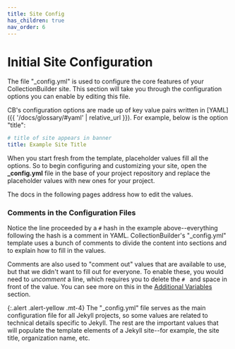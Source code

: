 ```yaml
---
title: Site Config
has_children: true
nav_order: 6
---
```


# Initial Site Configuration

The file "_config.yml" is used to configure the core features of your CollectionBuilder site. 
This section will take you through the configuration options you can enable by editing this file. 

CB's configuration options are made up of key value pairs written in [YAML]({{ '/docs/glossary/#yaml' | relative_url }}). 
For example, below is the option "title":

```yaml
# title of site appears in banner
title: Example Site Title
```

When you start fresh from the template, placeholder values fill all the options.
So to begin configuring and customizing your site, open the **_config.yml** file in the base of your project repository and replace the placeholder values with new ones for your project. 

The docs in the following pages address how to edit the values.

### Comments in the Configuration Files

Notice the line proceeded by a `#` hash in the example above--everything following the hash is a comment in YAML.
CollectionBuilder's "_config.yml" template uses a bunch of comments to divide the content into sections and to explain how to fill in the values. 

Comments are also used to "comment out" values that are available to use, but that we didn't want to fill out for everyone. 
To enable these, you would need to *uncomment* a line, which requires you to delete the `# ` and space in front of the value. 
You can see more on this in the [Additional Variables](additional/) section. 

{:.alert .alert-yellow .mt-4}
The "_config.yml" file serves as the main configuration file for all Jekyll projects, so some values are related to technical details specific to Jekyll. 
The rest are the important values that will populate the template elements of a Jekyll site--for example, the site title, organization name, etc.
